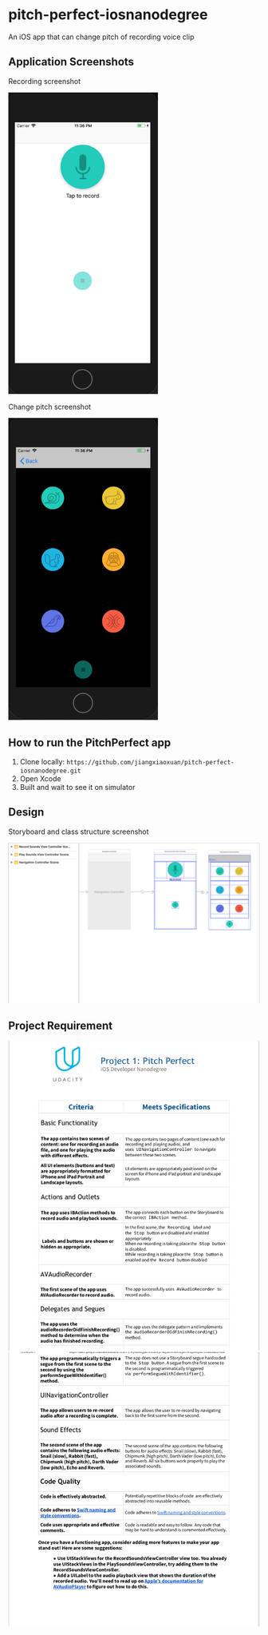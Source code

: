# pitch-perfect-iosnanodegree
An iOS app that can change pitch of recording voice clip

## Application Screenshots

Recording screenshot

<img src="https://github.com/jiangxiaoxuan/pitch-perfect-iosnanodegree/raw/master/screenshots/record.png" width = 300/>

Change pitch screenshot

<img src="https://github.com/jiangxiaoxuan/pitch-perfect-iosnanodegree/raw/master/screenshots/change-pitch.png" width = 300/>

## How to run the PitchPerfect app

1. Clone locally: `https://github.com/jiangxiaoxuan/pitch-perfect-iosnanodegree.git`
2. Open Xcode
3. Built and wait to see it on simulator 

## Design

Storyboard and class structure screenshot

<img src="https://github.com/jiangxiaoxuan/pitch-perfect-iosnanodegree/raw/master/screenshots/storyboard.png"/>

## Project Requirement

<img src="https://github.com/jiangxiaoxuan/pitch-perfect-iosnanodegree/raw/master/requirement/requirement1.png"/>
<img src="https://github.com/jiangxiaoxuan/pitch-perfect-iosnanodegree/raw/master/requirement/requirement2.png"/>

